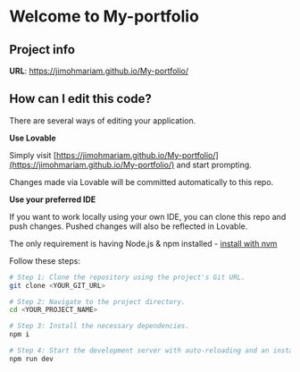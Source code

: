 # Welcome to My-portfolio

## Project info

**URL**: https://jimohmariam.github.io/My-portfolio/

## How can I edit this code?

There are several ways of editing your application.

**Use Lovable**

Simply visit [https://jimohmariam.github.io/My-portfolio/](https://jimohmariam.github.io/My-portfolio/) and start prompting.

Changes made via Lovable will be committed automatically to this repo.

**Use your preferred IDE**

If you want to work locally using your own IDE, you can clone this repo and push changes. Pushed changes will also be reflected in Lovable.

The only requirement is having Node.js & npm installed - [install with nvm](https://github.com/nvm-sh/nvm#installing-and-updating)

Follow these steps:

```sh
# Step 1: Clone the repository using the project's Git URL.
git clone <YOUR_GIT_URL>

# Step 2: Navigate to the project directory.
cd <YOUR_PROJECT_NAME>

# Step 3: Install the necessary dependencies.
npm i

# Step 4: Start the development server with auto-reloading and an instant preview.
npm run dev
